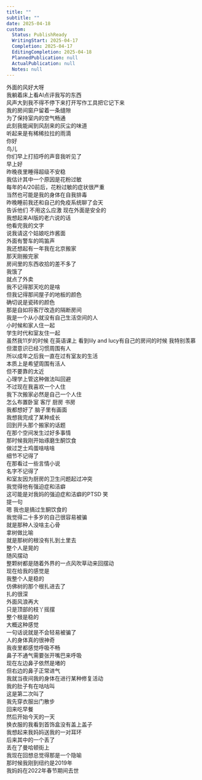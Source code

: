 ```yaml
---  
title: ""  
subtitle: ""  
date: 2025-04-18  
custom:  
  Status: PublishReady  
  WritingStart: 2025-04-17  
  Completion: 2025-04-17  
  EditingCompletion: 2025-04-18  
  PlannedPublication: null  
  ActualPublication: null  
  Notes: null  
---      
```

外面的风好大呀    
我躺着床上看AI点评我写的东西    
风声大到我不得不停下来打开写作工具把它记下来      
我的房间窗户留着一条缝隙    
为了保持室内的空气畅通    
此刻我能闻到风刮来的灰尘的味道      
听起来是有稀稀拉拉的雨滴      
你好    
鸟儿    
你们早上打招呼的声音我听见了    
早上好      
昨晚夜里睡得超级不安稳    
我估计其中一个原因是花粉过敏    
每年的4/20前后，花粉过敏的症状很严重    
当然也可能是我的身体在自我排毒      
昨晚睡前我还和自己的免疫系统聊了会天    
告诉他们 不用这么应激 现在外面是安全的      
我想起来AI版的老六说的话    
他看完我的文字    
说我请这个姑娘吃炸酱面      
外面有警车的鸣笛声      
我还想起有一年我在北京搬家    
那天刚搬完家    
房间里的东西收拾的差不多了    
我饿了    
就点了外卖    
我不记得那天吃的是啥    
但我记得那间屋子的地板的颜色    
确切说是瓷砖的颜色    
那是自如将客厅改造的隔断房间      
我是一个从小就没有自己生活空间的人    
小时候和家人住一起    
学生时代和室友住一起    
虽然我11岁的时候 在英语课上 看到lily and lucy有自己的房间的时候 我特别羡慕    
但潜意识已经习惯周围有人    
所以成年之后我一直在过有室友的生活    
本质上是希望周围有活人    
但不要靠的太近    
心理学上管这种做法叫回避      
不过现在我喜欢一个人住    
我下次搬家必然是自己一个人住    
怎么布置卧室 客厅 厨房 书房    
我都想好了 脑子里有画面    
我想我完成了某种成长      
回到开头那个搬家的话题    
在那个空间发生过好多事情    
那时候我刚开始琢磨生酮饮食    
做过芝士鸡蛋啥啥啥    
细节不记得了    
在那看过一些言情小说    
名字不记得了    
和室友因为厨房的卫生问题起过冲突    
我觉得他有强迫症和洁癖    
这可能是对我妈的强迫症和洁癖的PTSD 笑      
提一句    
嗯 我也是搞过生酮饮食的    
我觉得二十多岁的自己很容易被骗    
就是那种人没啥主心骨    
拿树做比喻    
就是那树的根没有扎到土里去    
整个人是晃的    
随风摆动    
整颗树都是随着外界的一点风吹草动来回摆动      
现在给我的感觉是    
我整个人是稳的    
仿佛树的那个根扎进去了    
扎的很深    
外面风浪再大    
只是顶部的枝丫摇摆    
整个根是稳的    
大概这种感觉    
一句话说就是不会轻易被骗了      
人的身体真的很神奇    
我夜里都感觉呼吸不畅    
鼻子不通气需要张开嘴巴来呼吸    
现在左边鼻子依然是堵的    
但右边的鼻子正常进气    
我就当夜间我的身体在进行某种修复活动      
我的肚子有在咕咕叫    
这是第二次叫了      
我先穿衣服出门散步    
回来吃早餐    
然后开始今天的一天      
换衣服的我看到首饰盒没有盖上盖子    
我想起来我妈妈送我的一对耳环    
后来其中的一个丢了    
丢在了曼哈顿街上    
我现在回想总觉得那是一个隐喻    
那时候我刚到纽约是2019年    
我妈妈在2022年春节期间去世      
  